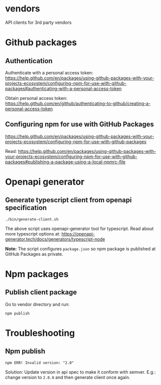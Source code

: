 # vendors

API clients for 3rd party vendors

# Github packages

## Authentication

Authenticate with a personal access token:
<https://help.github.com/en/packages/using-github-packages-with-your-projects-ecosystem/configuring-npm-for-use-with-github-packages#authenticating-with-a-personal-access-token>

Obtain personal access token:
<https://help.github.com/en/github/authenticating-to-github/creating-a-personal-access-token>

## Configuring npm for use with GitHub Packages

<https://help.github.com/en/packages/using-github-packages-with-your-projects-ecosystem/configuring-npm-for-use-with-github-packages>

Read:
<https://help.github.com/en/packages/using-github-packages-with-your-projects-ecosystem/configuring-npm-for-use-with-github-packages#publishing-a-package-using-a-local-npmrc-file>

# Openapi generator

## Generate typescript client from openapi specification

```
./bin/generate-client.sh
```

The above script uses openapi-generator tool for typescript. Read about more typescript options at:
<https://openapi-generator.tech/docs/generators/typescript-node>

**Note:** The script configures `package.json` so npm package is published at GitHub Packages as private.

# Npm packages

## Publish client package

Go to vendor directory and run:

```
npm publish
```

# Troubleshooting

## Npm publish

```
npm ERR! Invalid version: "2.0"
```

Solution: Update version in api spec to make it conform with semver. E.g.: change version to `2.0.0` and then generate
client once again.
